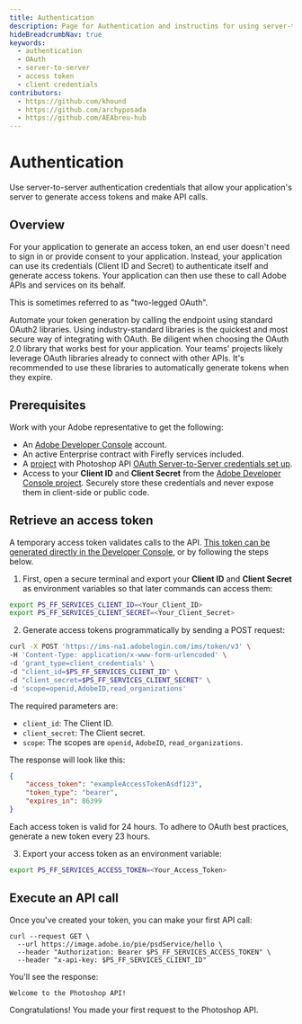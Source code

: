 ```yaml
---
title: Authentication
description: Page for Authentication and instructins for using server-to-server authentication credentials to let your application's server generate access tokens.
hideBreadcrumbNav: true
keywords:
  - authentication
  - OAuth
  - server-to-server
  - access token
  - client credentials
contributors:
  - https://github.com/khound
  - https://github.com/archyposada
  - https://github.com/AEAbreu-hub
---
```


# Authentication

Use server-to-server authentication credentials that allow your application's server to generate access tokens and make API calls.

## Overview

For your application to generate an access token, an end user doesn't need to sign in or provide consent to your application. Instead, your application can use its credentials (Client ID and Secret) to authenticate itself and generate access tokens. Your application can then use these to call Adobe APIs and services on its behalf.

This is sometimes referred to as "two-legged OAuth".

Automate your token generation by calling the endpoint using standard OAuth2 libraries. Using industry-standard libraries is the quickest and most secure way of integrating with OAuth. Be diligent when choosing the OAuth 2.0 library that works best for your application. Your teams' projects likely leverage OAuth libraries already to connect with other APIs. It's recommended to use these libraries to automatically generate tokens when they expire.

## Prerequisites

Work with your Adobe representative to get the following:

- An [Adobe Developer Console][1] account.
- An active Enterprise contract with Firefly services included.
- A [project][2] with Photoshop API [OAuth Server-to-Server credentials set up][3].
- Access to your **Client ID** and **Client Secret** from the [Adobe Developer Console project][4]. Securely store these credentials and never expose them in client-side or public code.

## Retrieve an access token

A temporary access token validates calls to the API. [This token can be generated directly in the Developer Console][5],
or by following the steps below.

1. First, open a secure terminal and export your **Client ID** and **Client Secret** as environment variables so that later commands can access them:

```bash
export PS_FF_SERVICES_CLIENT_ID=<Your_Client_ID>
export PS_FF_SERVICES_CLIENT_SECRET=<Your_Client_Secret>
```

2. Generate access tokens programmatically by sending a POST request:

```bash
curl -X POST 'https://ims-na1.adobelogin.com/ims/token/v3' \
-H 'Content-Type: application/x-www-form-urlencoded' \
-d 'grant_type=client_credentials' \
-d "client_id=$PS_FF_SERVICES_CLIENT_ID" \
-d "client_secret=$PS_FF_SERVICES_CLIENT_SECRET" \
-d 'scope=openid,AdobeID,read_organizations'
```

The required parameters are:

- `client_id`: The Client ID.
- `client_secret`: The Client secret.
- `scope`: The scopes are `openid`, `AdobeID`, `read_organizations`.

The response will look like this:

```json
{
    "access_token": "exampleAccessTokenAsdf123",
    "token_type": "bearer",
    "expires_in": 86399
}
```

Each access token is valid for 24 hours. To adhere to OAuth best practices, generate a new token every 23 hours.

3. Export your access token as an environment variable:

```bash
export PS_FF_SERVICES_ACCESS_TOKEN=<Your_Access_Token>
```

## Execute an API call

Once you've created your token, you can make your first API call:

``` shell
curl --request GET \
  --url https://image.adobe.io/pie/psdService/hello \
  --header "Authorization: Bearer $PS_FF_SERVICES_ACCESS_TOKEN" \
  --header "x-api-key: $PS_FF_SERVICES_CLIENT_ID"
```

You'll see the response:

```bash
Welcome to the Photoshop API!
```

Congratulations! You made your first request to the Photoshop API.

<!-- Links -->
[1]: https://developer.adobe.com/
[2]: https://developer.adobe.com/developer-console/docs/guides/projects/projects-empty/
[3]: https://developer.adobe.com/developer-console/docs/guides/services/services-add-api-oauth-s2s/
[4]: https://developer.adobe.com/developer-console/docs/guides/services/services-add-api-oauth-s2s/#api-overview
[5]: https://developer.adobe.com/developer-console/docs/guides/services/services-add-api-oauth-s2s#generate-token
